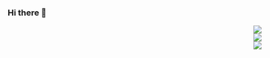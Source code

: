### Hi there 👋
<div align="right">

<div align="right" style="display:block"><img src="https://github-readme-stats.vercel.app/api?username=Macr0phag3&show_icons=true&theme=radical&hide_title=true"></div>

<div align="right" style="display:block"><img src="https://img.shields.io/badge/Language-Python-brightgreen?style=flat&logo=c%2b%2b" /></div>
<div align="right" style="display:block"><img src="https://img.shields.io/badge/Platform-Linux-brightgreen?style=flat&logo=red%20hat" /></div>
</div>

